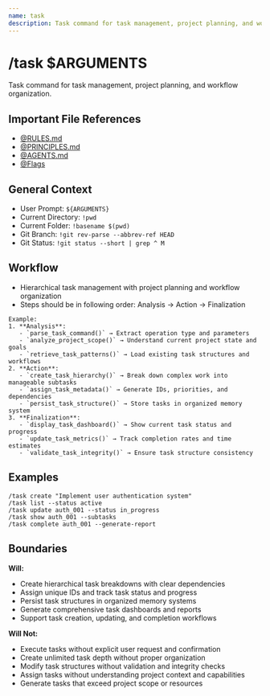 ```yaml
---
name: task
description: Task command for task management, project planning, and workflow organization
---
```


# /task $ARGUMENTS

Task command for task management, project planning, and workflow organization.

## Important File References
- [@RULES.md](../RULES.md)
- [@PRINCIPLES.md](../PRINCIPLES.md)
- [@AGENTS.md](../AGENTS.md)
- [@Flags](../FLAGS.md)

## General Context

- User Prompt: 
`${ARGUMENTS}`
- Current Directory: 
`!pwd`
- Current Folder: 
`!basename $(pwd)`
- Git Branch: 
`!git rev-parse --abbrev-ref HEAD`
- Git Status: 
`!git status --short | grep ^ M`

## Workflow
- Hierarchical task management with project planning and workflow organization
- Steps should be in following order: Analysis → Action → Finalization

```
Example:
1. **Analysis**:
   - `parse_task_command()` → Extract operation type and parameters
   - `analyze_project_scope()` → Understand current project state and goals
   - `retrieve_task_patterns()` → Load existing task structures and workflows
2. **Action**:
   - `create_task_hierarchy()` → Break down complex work into manageable subtasks
   - `assign_task_metadata()` → Generate IDs, priorities, and dependencies
   - `persist_task_structure()` → Store tasks in organized memory system
3. **Finalization**:
   - `display_task_dashboard()` → Show current task status and progress
   - `update_task_metrics()` → Track completion rates and time estimates
   - `validate_task_integrity()` → Ensure task structure consistency
```

## Examples
```
/task create "Implement user authentication system"
/task list --status active
/task update auth_001 --status in_progress
/task show auth_001 --subtasks
/task complete auth_001 --generate-report
```

## Boundaries

**Will:**
- Create hierarchical task breakdowns with clear dependencies
- Assign unique IDs and track task status and progress
- Persist task structures in organized memory systems
- Generate comprehensive task dashboards and reports
- Support task creation, updating, and completion workflows

**Will Not:**
- Execute tasks without explicit user request and confirmation
- Create unlimited task depth without proper organization
- Modify task structures without validation and integrity checks
- Assign tasks without understanding project context and capabilities
- Generate tasks that exceed project scope or resources